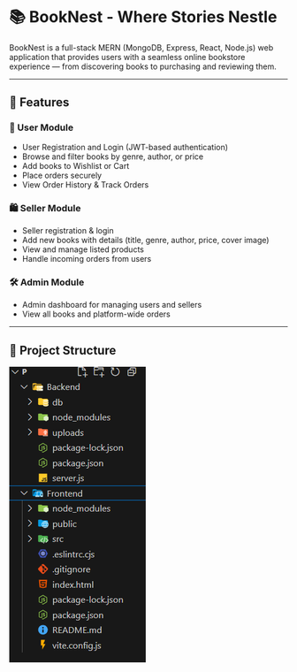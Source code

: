 # 📚 BookNest - Where Stories Nestle

BookNest is a full-stack MERN (MongoDB, Express, React, Node.js) web application that provides users with a seamless online bookstore experience — from discovering books to purchasing and reviewing them.

---

## 🌟 Features

### 👤 User Module
- User Registration and Login (JWT-based authentication)
- Browse and filter books by genre, author, or price
- Add books to Wishlist or Cart
- Place orders securely
- View Order History & Track Orders

### 🛍️ Seller Module
- Seller registration & login
- Add new books with details (title, genre, author, price, cover image)
- View and manage listed products
- Handle incoming orders from users

### 🛠️ Admin Module
- Admin dashboard for managing users and sellers
- View all books and platform-wide orders

---

## 📁 Project Structure
![output](structure.png)

